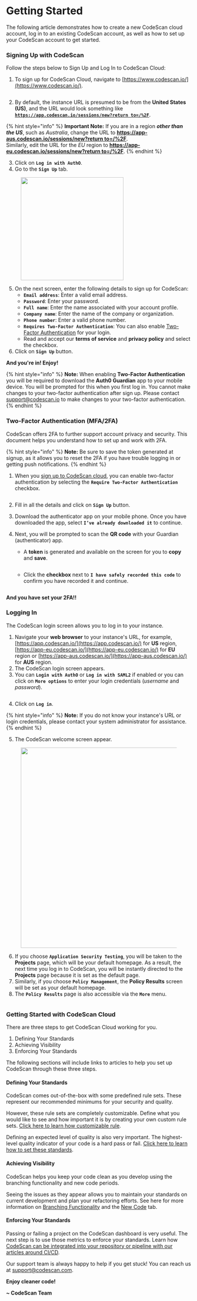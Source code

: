 # Getting Started

The following article demonstrates how to create a new CodeScan cloud account, log in to an existing CodeScan account, as well as how to set up your CodeScan account to get started.

### Signing Up with CodeScan <a href="#signing-up-with-codescan" id="signing-up-with-codescan"></a>

Follow the steps below to Sign Up and Log In to CodeScan Cloud:

1. To sign up for CodeScan Cloud, navigate to [https://www.codescan.io/](https://www.codescan.io/).

<figure><img src="../../../.gitbook/assets/image (7) (1) (1) (1) (1) (1) (1) (1) (1) (1) (1) (1).png" alt=""><figcaption></figcaption></figure>

2. By default, the instance URL is presumed to be from the **United States (US)**, and the URL would look something like [**`https://app.codescan.io/sessions/new?return to=/%2F`**](https://app.codescan.io/sessions/new?returnto=/%2F).

{% hint style="info" %}
**Important Note:** If you are in a region _**other than the US**_, such as _Australia_, change the URL to [**https://app-aus.codescan.io/sessions/new?return to=/%2F**](https://app-aus.codescan.io/sessions/new?returnto=/%2F).\
Similarly, edit the URL for the _EU_ region to [**https://app-eu.codescan.io/sessions/new?return to=/%2F**](https://app-eu.codescan.io/sessions/new?returnto=/%2F).
{% endhint %}

3. Click on **`Log in with AuthO`**.
4. Go to the **`Sign Up`** tab.

<figure><img src="../../../.gitbook/assets/image (8) (1) (1) (1) (1) (1) (1) (1) (1) (1) (1) (1).png" alt="" width="279"><figcaption></figcaption></figure>

5. On the next screen, enter the following details to sign up for CodeScan:
   * **`Email address`**: Enter a valid email address.
   * **`Password`**: Enter your password.
   * **`Full name`**: Enter the name associated with your account profile.
   * **`Company name`**: Enter the name of the company or organization.
   * **`Phone number`**: Enter a valid phone number.
   * **`Requires Two-Factor Authentication`**: You can also enable [Two-Factor Authentication](https://knowledgebase.autorabit.com/codescan/docs/codescan-getting-started#twofactor-authentication-mfa2fa) for your login.
   * Read and accept our **terms of service** and **privacy policy** and select the checkbox.
6. Click on **`Sign Up`** button.

**And you're in! Enjoy!**

{% hint style="info" %}
**Note:** When enabling **Two-Factor Authentication** you will be required to download the **Auth0 Guardian** app to your mobile device. You will be prompted for this when you first log in. You cannot make changes to your two-factor authentication after sign up. Please contact [support@codescan.io](https://support@codescan.io/) to make changes to your two-factor authentication.
{% endhint %}

### Two-Factor Authentication (MFA/2FA) <a href="#twofactor-authentication-mfa2fa" id="twofactor-authentication-mfa2fa"></a>

CodeScan offers 2FA to further support account privacy and security. This document helps you understand how to set up and work with 2FA.

{% hint style="info" %}
**Note:** Be sure to save the token generated at signup, as it allows you to reset the 2FA if you have trouble logging in or getting push notifications.
{% endhint %}

1. When you [sign up to CodeScan cloud](https://knowledgebase.autorabit.com/codescan/docs/codescan-getting-started#signing-up-with-codescan), you can enable two-factor authentication by selecting the **`Require Two-Factor Authentication`** checkbox.

<figure><img src="../../../.gitbook/assets/image (9) (1) (1) (1) (1) (1) (1) (1) (1) (1) (1) (1).png" alt=""><figcaption></figcaption></figure>

2. Fill in all the details and click on **`Sign Up`** button.
3. Download the authenticator app on your mobile phone. Once you have downloaded the app, select **`I’ve already downloaded it`** to continue.
4.  Next, you will be prompted to scan the **QR code** with your Guardian (authenticator) app.

    * A **token** is generated and available on the screen for you to **copy** and **save**.

    <figure><img src="../../../.gitbook/assets/image (10) (1) (1) (1) (1) (1) (1) (1) (1) (1) (1) (1).png" alt=""><figcaption></figcaption></figure>

    * Click the **checkbox** next to **`I have safely recorded this code`** to confirm you have recorded it and continue.

    <figure><img src="../../../.gitbook/assets/image (12) (1) (1) (1) (1) (1) (1) (1) (1) (1) (1) (1).png" alt=""><figcaption></figcaption></figure>

**And you have set your 2FA!!**

### Logging In <a href="#logging-in" id="logging-in"></a>

The CodeScan login screen allows you to log in to your instance.

1. Navigate your **web browser** to your instance's URL, for example, [https://app.codescan.io/](https://app.codescan.io/) for **US** region, [https://app-eu.codescan.io/](https://app-eu.codescan.io/) for **EU** region or [https://app-aus.codescan.io/](https://app-aus.codescan.io/) for **AUS** region.
2. The CodeScan login screen appears.
3. You can **`Login with AuthO`** or **`Log in with SAML2`** if enabled or you can click on **`More options`** to enter your login credentials (_username_ and _password_).

<figure><img src="../../../.gitbook/assets/image (13) (1) (1) (1) (1) (1) (1) (1) (1) (1) (1).png" alt=""><figcaption></figcaption></figure>

4. Click on **`Log in`**.

{% hint style="info" %}
**Note:** If you do not know your instance's URL or login credentials, please contact your system administrator for assistance.
{% endhint %}

5. The CodeScan welcome screen appear.

<figure><img src="../../../.gitbook/assets/image (14) (1) (1) (1) (1) (1) (1) (1) (1) (1) (1).png" alt="" width="543"><figcaption></figcaption></figure>

6. If you choose **`Application Security Testing`**, you will be taken to the **Projects** page, which will be your default homepage. As a result, the next time you log in to CodeScan, you will be instantly directed to the **Projects** page because it is set as the default page.
7. Similarly, if you choose **`Policy Management`**, the **Policy Results** screen will be set as your default homepage.
8. The **`Policy Results`** page is also accessible via the **`More`** menu.

<figure><img src="../../../.gitbook/assets/image (15) (1) (1) (1) (1) (1) (1) (1) (1) (1) (1).png" alt=""><figcaption></figcaption></figure>

### Getting Started with CodeScan Cloud <a href="#getting-started-with-codescan-cloud" id="getting-started-with-codescan-cloud"></a>

There are three steps to get CodeScan Cloud working for you.&#x20;

1. Defining Your Standards&#x20;
2. Achieving Visibility&#x20;
3. Enforcing Your Standards

The following sections will include links to articles to help you set up CodeScan through these three steps.

#### Defining Your Standards <a href="#defining-your-standards" id="defining-your-standards"></a>

CodeScan comes out-of-the-box with some predefined rule sets. These represent our recommended minimums for your security and quality.

However, these rule sets are completely customizable. Define what you would like to see and how important it is by creating your own custom rule sets. [Click here to learn how customizable rule](https://knowledgebase.autorabit.com/codescan/docs/customising-quality-profiles).

Defining an expected level of quality is also very important. The highest-level quality indicator of your code is a hard pass or fail. [Click here to learn how to set these standards](https://knowledgebase.autorabit.com/codescan/docs/customising-quality-gates).

#### Achieving Visibility <a href="#achieving-visibility" id="achieving-visibility"></a>

CodeScan helps you keep your code clean as you develop using the branching functionality and new code periods.

Seeing the issues as they appear allows you to maintain your standards on current development and plan your refactoring efforts. See here for more information on [Branching Functionality](https://knowledgebase.autorabit.com/codescan/docs/understanding-branches-in-codescan-cloud) and the [New Code](https://knowledgebase.autorabit.com/codescan/docs/understanding-the-new-code-tab) tab.

#### Enforcing Your Standards <a href="#enforcing-your-standards" id="enforcing-your-standards"></a>

Passing or failing a project on the CodeScan dashboard is very useful. The next step is to use those metrics to enforce your standards. Learn how [CodeScan can be integrated into your repository or pipeline with our articles around CI/CD](https://knowledgebase.autorabit.com/codescan/docs/codescan-integration-with-autorabit).

Our support team is always happy to help if you get stuck! You can reach us at [support@codescan.com](https://mailto:support@codescan.com/).

**Enjoy cleaner code!**

**\~ CodeScan Team**
